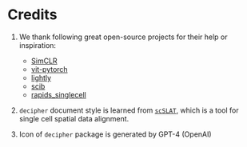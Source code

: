# Credits

1. We thank following great open-source projects for their help or inspiration:
    - [SimCLR](https://github.com/sthalles/SimCLR)
    - [vit-pytorch](https://github.com/lucidrains/vit-pytorch)
    - [lightly](https://github.com/lightly-ai/lightly)
    - [scib](https://github.com/theislab/scib)
    - [rapids_singlecell](https://github.com/scverse/rapids_singlecell/)

2. ``decipher`` document style is learned from [``scSLAT``](https://slat.readthedocs.io/), which is a tool for single cell spatial data alignment.

3. Icon of ``decipher`` package is generated by GPT-4 (OpenAI)
